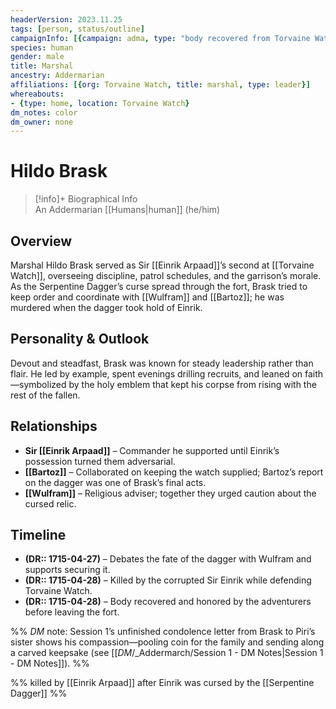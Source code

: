 ```yaml
---
headerVersion: 2023.11.25
tags: [person, status/outline]
campaignInfo: [{campaign: adma, type: "body recovered from Torvaine Watch by the party", date: 1715-04-28}]
species: human
gender: male
title: Marshal
ancestry: Addermarian
affiliations: [{org: Torvaine Watch, title: marshal, type: leader}]
whereabouts:
- {type: home, location: Torvaine Watch}
dm_notes: color
dm_owner: none
---
```

# Hildo Brask
>[!info]+ Biographical Info  
> An Addermarian [[Humans|human]] (he/him)

## Overview
Marshal Hildo Brask served as Sir [[Einrik Arpaad]]’s second at [[Torvaine Watch]], overseeing discipline, patrol schedules, and the garrison’s morale. As the Serpentine Dagger’s curse spread through the fort, Brask tried to keep order and coordinate with [[Wulfram]] and [[Bartoz]]; he was murdered when the dagger took hold of Einrik.

## Personality & Outlook
Devout and steadfast, Brask was known for steady leadership rather than flair. He led by example, spent evenings drilling recruits, and leaned on faith—symbolized by the holy emblem that kept his corpse from rising with the rest of the fallen.

## Relationships
- **Sir [[Einrik Arpaad]]** – Commander he supported until Einrik’s possession turned them adversarial.  
- **[[Bartoz]]** – Collaborated on keeping the watch supplied; Bartoz’s report on the dagger was one of Brask’s final acts.  
- **[[Wulfram]]** – Religious adviser; together they urged caution about the cursed relic.

## Timeline
- **(DR:: 1715-04-27)** – Debates the fate of the dagger with Wulfram and supports securing it.  
- **(DR:: 1715-04-28)** – Killed by the corrupted Sir Einrik while defending Torvaine Watch.  
- **(DR:: 1715-04-28)** – Body recovered and honored by the adventurers before leaving the fort.

%% _DM_ note: Session 1’s unfinished condolence letter from Brask to Piri’s sister shows his compassion—pooling coin for the family and sending along a carved keepsake (see [[_DM_/_Addermarch/Session 1 - DM Notes|Session 1 - DM Notes]]). %%

%% killed by [[Einrik Arpaad]] after Einrik was cursed by the [[Serpentine Dagger]] %%
